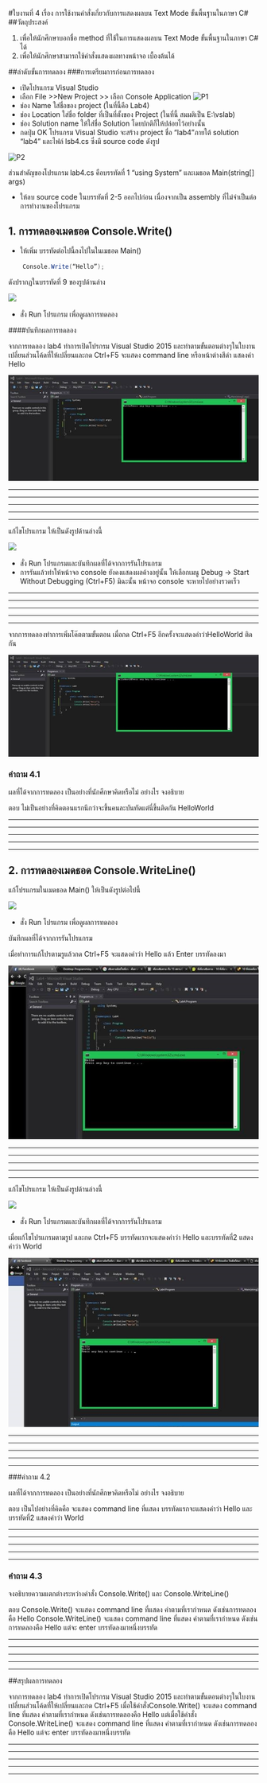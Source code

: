 #ใบงานที่ 4
เรื่อง การใช้งานคำสั่งเกี่ยวกับการแสดงผลบน Text Mode ขั้นพื้นฐานในภาษา C#
##วัตถุประสงค์
1. เพื่อให้นักศึกษาบอกชื่อ method ที่ใช้ในการแสดงผลบน Text Mode ขั้นพื้นฐานในภาษา C# ได้
2. เพื่อให้นักศึกษาสามารถใช้คำสั่งแสดงผลทางหน้าจอ เบื้องต้นได้

##ลำดับขั้นการทดลอง
###การเตรียมการก่อนการทดลอง
  * เปิดโปรแกรม Visual Studio 
  *  เลือก File >>New Project >> เลือก Console Application 
![P1](https://github.com/Desktop-Programming-Lab-2559/LAB-04/blob/master/imgs/P1.png)
  *  ช่อง Name ใส่ชื่อของ project (ในที่นี้คือ Lab4)
  *  ช่อง Location ใส่ชื่อ folder ที่เป็นที่ตั้งของ Project (ในที่นี้ สมมติเป็น E:\vslab)
  *  ช่อง Solution name ให้ใส่ชื่อ Solution โดยปกติก็ให้ปล่อยไว้อย่างนั้น 
  *  กดปุ่ม OK โปรแกรม Visual Studio จะสร้าง project ชื่อ “lab4”ภายใต้ solution “lab4” และไฟล์ lsb4.cs ซึ่งมี source code ดังรูป 

![P2](https://github.com/Desktop-Programming-Lab-2559/LAB-04/blob/master/imgs/P2.png)

ส่วนสำคัญของโปรแกรม lab4.cs  คือบรรทัดที่ 1 “using System” และเมธอด Main(string[] args)


 *  ให้ลบ source code ในบรรทัดที่ 2-5 ออกไปก่อน เนื่องจากเป็น assembly ที่ไม่จำเป็นต่อการทำงานของโปรแกรม 

## 1. การทดลองเมดธอด Console.Write()
* ให้เพิ่ม บรรทัดต่อไปนี้ลงไปในในเมธอด Main()
```csharp 
    Console.Write(“Hello”);
```
ดังปรากฏในบรรทัดที่ 9 ของรูปด้านล่าง 

![](https://github.com/Desktop-Programming-Lab-2559/LAB-04/blob/master/imgs/P3.png)
 
 * สั่ง Run โปรแกรม เพื่อดูผลการทดลอง 

####บันทึกผลการทดลอง

จากการทดลอง lab4 ทำการเปิดโปรกรม Visual Studio 2015 และทำตามขั้นตอนต่างๆในใบงานเปลี่ยนส่วนโค้ดที่ให้เปลี่ยนและกด Ctrl+F5 จะแสดง command line หรือหน้าต่างสีดำ แสดงคำ Hello

![](https://github.com/pronpan-08/LAB-04/blob/master/imgs/lab4-1joy.png?raw=true)
<hr>
<hr>
<hr>
<hr>
<hr>

แก้ไขโปรแกรม ให้เป็นดังรูปด้านล่างนี้    

![](https://github.com/Desktop-Programming-Lab-2559/LAB-04/blob/master/imgs/P4.png)

 * สั่ง Run โปรแกรมและบันทึกผลที่ได้จากการรันโปรแกรม
 * การรันแล้วทำให้หน้าจอ console ยังคงแสดงผลค้างอยู่นั้น ให้เลือกเมนู Debug -> Start Without Debugging (Ctrl+F5) มิฉะนั้น หน้าจอ console จะหายไปอย่างรวดเร็ว
<hr>
<hr>
<hr>
<hr>
<hr>
จากการทดลองทำการเพิ่มโค๊ตตามขั้นตอน เมื่อกด Ctrl+F5 อีกครั้งจะแสดงคำว่าHelloWorld ติดกัน

![](https://github.com/pronpan-08/LAB-04/blob/master/imgs/lab4-2joy.png?raw=true)

### คำถาม 4.1 

ผลที่ได้จากการทดลอง เป็นอย่างที่นักศึกษาคิดหรือไม่ อย่างไร  จงอธิบาย

ตอบ  ไม่เป็นอย่างที่คิดตอนแรกนึกว่าจะขึ้นคนละบันทัดแต่นี่ขึ้นติดกัน HelloWorld
<hr>
<hr>
<hr>
<hr>
<hr>


## 2. การทดลองเมดธอด Console.WriteLine()

แก้โปรแกรมในเมดธอด Main() ให้เป็นดังรูปต่อไปนี้

![](https://github.com/Desktop-Programming-Lab-2559/LAB-04/blob/master/imgs/P5.png)

 * สั่ง Run โปรแกรม เพื่อดูผลการทดลอง 

บันทึกผลที่ได้จากการรันโปรแกรม

เมื่อทำการแก้โปรตามรูแล้วกด Ctrl+F5 จะแสดงคำว่า Hello แล้ว Enter บรรทัดลงมา 


![](https://github.com/pronpan-08/LAB-04/blob/master/imgs/lab4-3joy.png?raw=true)
<hr>
<hr>
<hr>
<hr>
<hr>

แก้ไขโปรแกรม ให้เป็นดังรูปด้านล่างนี้

![](https://github.com/Desktop-Programming-Lab-2559/LAB-04/blob/master/imgs/P6.png)

 * สั่ง Run โปรแกรมและบันทึกผลที่ได้จากการรันโปรแกรม 
 
 
 เมื่อแก้ไขโปรแกรมตามรูป และกด Ctrl+F5 บรรทัดแรกจะแสดงคำว่า Hello และบรรทัดที่2 แสดงคำว่า World
 
 ![](https://github.com/pronpan-08/LAB-04/blob/master/imgs/lab4-4joy.png?raw=true)
<hr>
<hr>
<hr>
<hr>
<hr>

###คำถาม 4.2

ผลที่ได้จากการทดลอง เป็นอย่างที่นักศึกษาคิดหรือไม่ อย่างไร  จงอธิบาย

 ตอบ เป็นไปอย่างที่คิดคือ จะแสดง command line ที่แสดง บรรทัดแรกจะแสดงคำว่า Hello และบรรทัดที่2 แสดงคำว่า World
<hr>
<hr>
<hr>
<hr>
<hr>

### คำถาม 4.3 

จงอธิบายความแตกต่างระหว่างคำสั่ง Console.Write() และ Console.WriteLine()

ตอบ Console.Write() จะแสดง command line ที่แสดง คำตามที่เรากำหนด ดังเช่นการทดลองคือ Hello
    Console.WriteLine() จะแสดง command line ที่แสดง คำตามที่เรากำหนด ดังเช่นการทดลองคือ Hello แต่จะ enter บรรทัดลงมาหนึ่งบรรทัด
<hr>
<hr>
<hr>
<hr>
<hr>

##สรุปผลการทดลอง

   จากการทดลอง lab4 ทำการเปิดโปรกรม Visual Studio 2015 และทำตามขั้นตอนต่างๆในใบงานเปลี่ยนส่วนโค้ดที่ให้เปลี่ยนและกด Ctrl+F5 เมื่อใช้คำสั่งConsole.Write() จะแสดง command line ที่แสดง คำตามที่เรากำหนด ดังเช่นการทดลองคือ Hello แต่เมื่อใช้คำสั่ง Console.WriteLine() จะแสดง command line ที่แสดง คำตามที่เรากำหนด ดังเช่นการทดลองคือ Hello แต่จะ enter บรรทัดลงมาหนึ่งบรรทัด

<hr>
<hr>
<hr>
<hr>
<hr>

